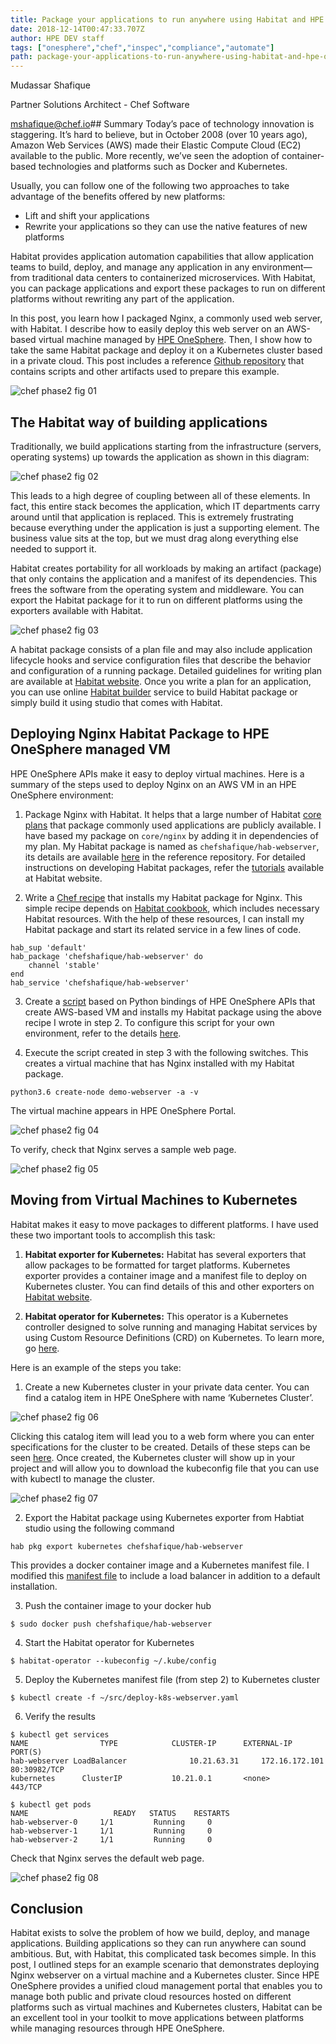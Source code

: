 ```yaml
---
title: Package your applications to run anywhere using Habitat and HPE OneSphere
date: 2018-12-14T00:47:33.707Z
author: HPE DEV staff 
tags: ["onesphere","chef","inspec","compliance","automate"]
path: package-your-applications-to-run-anywhere-using-habitat-and-hpe-onespher
---
```

Mudassar Shafique

Partner Solutions Architect - Chef Software

<mshafique@chef.io>## Summary
Today’s pace of technology innovation is staggering. It’s hard to believe, but in October 2008 (over 10 years ago), Amazon Web Services (AWS) made their Elastic Compute Cloud (EC2) available to the public. More recently, we’ve seen the adoption of container-based technologies and platforms such as Docker and Kubernetes. 

Usually, you can follow one of the following two approaches to take advantage of the benefits offered by new platforms:

+ Lift and shift your applications
+ Rewrite your applications so they can use the native features of new platforms  

Habitat provides application automation capabilities that allow application teams to build, deploy, and manage any application in any environment—from traditional data centers to containerized microservices. With Habitat, you can package applications and export these packages to run on different platforms without rewriting any part of the application.

In this post, you learn how I packaged Nginx, a commonly used web server, with Habitat. I describe how to easily deploy this web server on an AWS-based virtual machine managed by [HPE OneSphere](https://www.hpe.com/us/en/solutions/cloud/hybrid-it-management.html). Then, I show how to take the same Habitat package and deploy it on a Kubernetes cluster based in a private cloud. This post includes a reference [Github repository](https://github.com/mudash/hab-web-example) that contains scripts and other artifacts used to prepare this example.


![chef phase2 fig 01](https://hpe-developer-portal.s3.amazonaws.com/uploads/media/2018/12/chef-phase2-fig-01-1544817980710.png)

## The Habitat way of building applications
Traditionally, we build applications starting from the infrastructure (servers, operating systems) up towards the application as shown in this diagram:


![chef phase2 fig 02](https://hpe-developer-portal.s3.amazonaws.com/uploads/media/2018/12/chef-phase2-fig-02-1544818000307.png)

This leads to a high degree of coupling between all of these elements. In fact, this entire stack becomes the application, which IT departments carry around until that application is replaced. This is extremely frustrating because everything under the application is just a supporting element. The business value sits at the top, but we must drag along everything else needed to support it. 

Habitat creates portability for all workloads by making an artifact (package) that only contains the application and a manifest of its dependencies. This frees the software from the operating system and middleware. You can export the Habitat package for it to run on different platforms using the exporters available with Habitat.


![chef phase2 fig 03](https://hpe-developer-portal.s3.amazonaws.com/uploads/media/2018/12/chef-phase2-fig-03-1544818011639.png)

A habitat package consists of a plan file and may also include application lifecycle hooks and service configuration files that describe the behavior and configuration of a running package. Detailed guidelines for writing plan are available at [Habitat website](https://www.habitat.sh/docs/developing-packages/). Once you write a plan for an application, you can use online [Habitat builder](https://bldr.habitat.sh/#/pkgs/core) service to build Habitat package or simply build it using studio that comes with Habitat.
## Deploying Nginx Habitat Package to HPE OneSphere managed VM

HPE OneSphere APIs make it easy to deploy virtual machines. Here is a summary of the steps used to deploy Nginx on an AWS VM in an HPE OneSphere environment:

1. Package Nginx with Habitat. It helps that a large number of Habitat [core plans](https://github.com/habitat-sh/core-plans) that package commonly used applications are publicly available. I have based my package on ```core/nginx``` by adding it in dependencies of my plan. My Habitat package is named as ```chefshafique/hab-webserver```, its details are available [here](https://github.com/mudash/hab-web-example/tree/master/web-server-package) in the reference repository. For detailed instructions on developing Habitat packages, refer the [tutorials](https://www.habitat.sh/docs/developing-packages/) available at Habitat website.

2. Write a [Chef recipe](https://github.com/mudash/hab-web-example/blob/master/web-server-recipe/hab_web_example/recipes/default.rb) that installs my Habitat package for Nginx. This simple recipe depends on [Habitat cookbook](https://supermarket.chef.io/cookbooks/habitat), which includes necessary Habitat resources. With the help of these resources, I can install my Habitat package and start its related service in a few lines of code.
```
hab_sup 'default'
hab_package 'chefshafique/hab-webserver' do
    channel 'stable'
end
hab_service 'chefshafique/hab-webserver'
```
3. Create a [script](https://github.com/mudash/hab-web-example/blob/master/vm-install/create-node) based on Python bindings of HPE OneSphere APIs that create AWS-based VM and installs my Habitat package using the above recipe I wrote in step 2. To configure this script for your own environment, refer to the details [here](https://github.com/mudash/hab-web-example/tree/master/vm-install).

4. Execute the script created in step 3 with the following switches. This creates a virtual machine that has Nginx installed with my Habitat package.
```
python3.6 create-node demo-webserver -a -v
```
The virtual machine appears in HPE OneSphere Portal.


![chef phase2 fig 04](https://hpe-developer-portal.s3.amazonaws.com/uploads/media/2018/12/chef-phase2-fig-04-1544818025134.png)

To verify, check that Nginx serves a sample web page.

![chef phase2 fig 05](https://hpe-developer-portal.s3.amazonaws.com/uploads/media/2018/12/chef-phase2-fig-05-1544818037191.png)

## Moving from Virtual Machines to Kubernetes

Habitat makes it easy to move packages to different platforms. I have used these two important tools to accomplish this task:

1. **Habitat exporter for Kubernetes:** Habitat has several exporters that allow packages to be formatted for target platforms. Kubernetes exporter provides a container image and a manifest file to deploy on Kubernetes cluster. You can find details of this and other exporters on [Habitat website](https://www.habitat.sh/docs/developing-packages/#pkg-exports).

2. **Habitat operator for Kubernetes:** This operator is a Kubernetes controller designed to solve running and managing Habitat services by using Custom Resource Definitions (CRD) on Kubernetes. To learn more, go [here](https://www.habitat.sh/get-started/kubernetes/).

Here is an example of the steps you take:

1. Create a new Kubernetes cluster in your private data center. You can find a catalog item in HPE OneSphere with name ‘Kubernetes Cluster’.


![chef phase2 fig 06](https://hpe-developer-portal.s3.amazonaws.com/uploads/media/2018/12/chef-phase2-fig-06-1544818046642.png)

Clicking this catalog item will lead you to a web form where you can enter specifications for the cluster to be created. Details of these steps can be seen [here](https://www.hpeonesphere.com/docs/article/deploying-virtual-machines-and-containers-to-the-private-cloud-vmware-esxi#deploying-a-kubernetes-cluster-private). Once created, the Kubernetes cluster will show up in your project and will allow you to download the kubeconfig file that you can use with kubectl to manage the cluster.

![chef phase2 fig 07](https://hpe-developer-portal.s3.amazonaws.com/uploads/media/2018/12/chef-phase2-fig-07-1544818089082.png)

2. Export the Habitat package using Kubernetes exporter from Habtiat studio using the following command
```
hab pkg export kubernetes chefshafique/hab-webserver
```
This provides a docker container image and a Kubernetes manifest file. I modified this [manifest file](https://github.com/mudash/hab-web-example/blob/master/k8s-install/deploy-k8s-webserver.yaml) to include a load balancer in addition to a default installation.

3. Push the container image to your docker hub
```
$ sudo docker push chefshafique/hab-webserver
```
4. Start the Habitat operator for Kubernetes
```
$ habitat-operator --kubeconfig ~/.kube/config
```
5. Deploy the Kubernetes manifest file (from step 2) to Kubernetes cluster
```
$ kubectl create -f ~/src/deploy-k8s-webserver.yaml
```
6. Verify the results 
```
$ kubectl get services
NAME            	TYPE           	CLUSTER-IP    	EXTERNAL-IP      	PORT(S)        
hab-webserver LoadBalancer   			10.21.63.31   	172.16.172.101   	80:30982/TCP   
kubernetes      ClusterIP      	  	10.21.0.1     	<none>          443/TCP        

$ kubectl get pods
NAME                   READY   STATUS    RESTARTS   
hab-webserver-0   	1/1     	Running   	0          
hab-webserver-1   	1/1     	Running   	0          
hab-webserver-2   	1/1     	Running   	0      
```
Check that Nginx serves the default web page.


![chef phase2 fig 08](https://hpe-developer-portal.s3.amazonaws.com/uploads/media/2018/12/chef-phase2-fig-08-1544818102087.png)

## Conclusion

Habitat exists to solve the problem of how we build, deploy, and manage applications. Building applications so they can run anywhere can sound ambitious. But, with Habitat, this complicated task becomes simple. In this post, I outlined steps for an example scenario that demonstrates deploying Nginx webserver on a virtual machine and a Kubernetes cluster. Since HPE OneSphere provides a unified cloud management portal that enables you to manage both public and private cloud resources hosted on different platforms such as virtual machines and Kubernetes clusters, Habitat can be an excellent tool in your toolkit to move applications between platforms while managing resources through HPE OneSphere.
